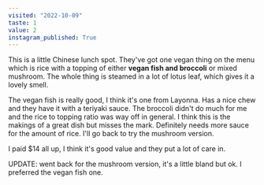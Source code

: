 ```yaml
---
visited: "2022-10-09"
taste: 1
value: 2
instagram_published: True
---
```


This is a little Chinese lunch spot. They've got one vegan thing on the menu which is rice with a topping of either **vegan fish and broccoli** or mixed mushroom. The whole thing is steamed in a lot of lotus leaf, which gives it a lovely smell.

The vegan fish is really good, I think it's one from Layonna. Has a nice chew and they have it with a teriyaki sauce. The broccoli didn't do much for me and the rice to topping ratio was way off in general. I think this is the makings of a great dish but misses the mark. Definitely needs more sauce for the amount of rice. I'll go back to try the mushroom version.

I paid $14 all up, I think it's good value and they put a lot of care in.

UPDATE: went back for the mushroom version, it's a little bland but ok. I preferred the vegan fish one.
